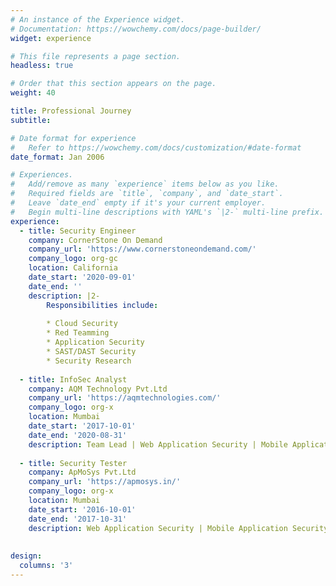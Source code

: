 ```yaml
---
# An instance of the Experience widget.
# Documentation: https://wowchemy.com/docs/page-builder/
widget: experience

# This file represents a page section.
headless: true

# Order that this section appears on the page.
weight: 40

title: Professional Journey
subtitle:

# Date format for experience
#   Refer to https://wowchemy.com/docs/customization/#date-format
date_format: Jan 2006

# Experiences.
#   Add/remove as many `experience` items below as you like.
#   Required fields are `title`, `company`, and `date_start`.
#   Leave `date_end` empty if it's your current employer.
#   Begin multi-line descriptions with YAML's `|2-` multi-line prefix.
experience:
  - title: Security Engineer
    company: CornerStone On Demand
    company_url: 'https://www.cornerstoneondemand.com/'
    company_logo: org-gc
    location: California
    date_start: '2020-09-01'
    date_end: ''
    description: |2-
        Responsibilities include:
        
        * Cloud Security
        * Red Teamming
        * Application Security
        * SAST/DAST Security
        * Security Research
        
  - title: InfoSec Analyst
    company: AQM Technology Pvt.Ltd
    company_url: 'https://aqmtechnologies.com/'
    company_logo: org-x
    location: Mumbai
    date_start: '2017-10-01'
    date_end: '2020-08-31'
    description: Team Lead | Web Application Security | Mobile Application Security | WIFI Security | Security Research
    
  - title: Security Tester
    company: ApMoSys Pvt.Ltd
    company_url: 'https://apmosys.in/'
    company_logo: org-x
    location: Mumbai
    date_start: '2016-10-01'
    date_end: '2017-10-31'
    description: Web Application Security | Mobile Application Security | WIFI Security | Security Research
    
    
design:
  columns: '3'
---
```

